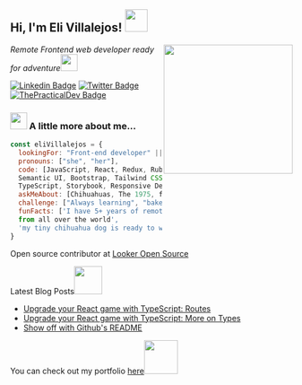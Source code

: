 
<h2> Hi, I'm Eli Villalejos! <img src="https://media.giphy.com/media/26Fxy3Iz1ari8oytO/giphy.gif" width="40"></h2>
<img align='right' src="https://media.giphy.com/media/dWxO36Jzd6bTSt5dIY/giphy.gif" width="230">
<p><em>Remote Frontend web developer ready for adventure</em><img src="https://media.giphy.com/media/XGma2iRIHTKkwqRkFl/giphy.gif" width="30"></p>

[![Linkedin Badge](https://img.shields.io/badge/-Eli%20Villalejos-blue?style=flat-square&logo=Linkedin&logoColor=white&link=https://www.linkedin.com/in/elivillalejos/)](https://www.linkedin.com/in/elivillalejos/)
[![Twitter Badge](https://img.shields.io/badge/-@miss_elliev_-1ca0f1?style=flat-square&labelColor=1ca0f1&logo=twitter&logoColor=white&link=https://twitter.com/miss_elliev)](https://twitter.com/miss_elliev)
[![ThePracticalDev Badge](https://img.shields.io/badge/-misselliev-0A0A0A?style=flat-square&labelColor=black&logo=dev.to&link=https://dev.to/misselliev)](https://dev.to/misselliev)

### <img src="https://media.giphy.com/media/kbVuid1Ak3uEHJUMVO/giphy.gif" width="30"> A little more about me...  

```javascript
const eliVillalejos = {
  lookingFor: "Front-end developer" || "Full-stack web developer",
  pronouns: ["she", "her"],
  code: [JavaScript, React, Redux, Ruby on Rails, HTML/CSS,
  Semantic UI, Bootstrap, Tailwind CSS, Material UI, Node,
  TypeScript, Storybook, Responsive Design],
  askMeAbout: [Chihuahuas, The 1975, food recipes, renovation shows],
  challenge: ["Always learning", "bake the perfect pumpkin spice pie"],
  funFacts: ['I have 5+ years of remote work experience with devs 
  from all over the world', 
  'my tiny chihuahua dog is ready to woof at the right offer']
}
```

Open source contributor at <a href="https://github.com/elivillalejos">Looker Open Source</a>

<p>Latest Blog Posts<img src="https://media.giphy.com/media/THICzXhqZItpoFX7aD/giphy.gif" width="50"></p>

<!-- BLOG-POST-LIST:START -->
- [Upgrade your React game with TypeScript: Routes](https://forem.com/misselliev/upgrade-your-react-game-with-typescript-routing-4c59)
- [Upgrade your React game with TypeScript: More on Types](https://forem.com/misselliev/upgrade-your-react-game-with-typescript-more-on-types-5o8)
- [Show off with Github&#39;s README](https://forem.com/misselliev/show-off-with-github-s-readme-40eh)
<!-- BLOG-POST-LIST:END -->

<p>You can check out my portfolio <a href="https://elizabethvillalejos.netlify.app">here</a><img src="https://media.giphy.com/media/cKPse5DZaptID3YAMK/giphy.gif" width="60"></p>
